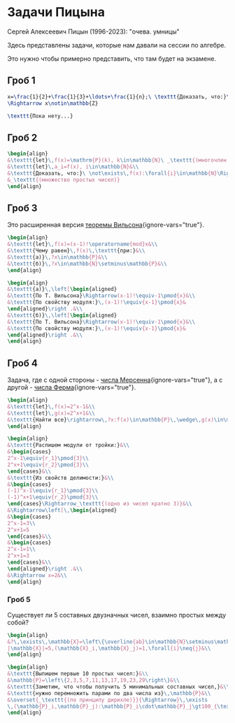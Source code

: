 # Задачи Пицына

<emphasis>Сергей Алексеевич Пицын (1996-2023): "очева. умницы"</emphasis>

<tip>
Здесь представлены задачи, которые нам давали на сессии по алгебре.

Это нужно чтобы примерно представить, что там будет на экзамене.
</tip>

## Гроб 1

<procedure title="Условие задачи">

```tex
x=\frac{1}{2}+\frac{1}{3}+\ldots+\frac{1}{n};\ \texttt{Доказать, что:}\ \forall{n}\in\mathbb{N}
\Rightarrow x\notin\mathbb{Z}
```

</procedure>

<procedure title="Решение" collapsible="true">

```tex
\texttt{Пока нету...}
```

</procedure>

## Гроб 2

<procedure title="Условие задачи">

```tex
\begin{align}
&\texttt{let}\,f(x)=\mathrm{P}(k), k\in\mathbb{N}\ _\texttt{(многочлен со степенью k)}&\\
&\texttt{let}\,a_i=f(x), i\in\mathbb{N}&\\
&\texttt{Доказать, что:}\ \not\exists\,f(x):\forall{i}\in\mathbb{N}\Rightarrow a_i\in\mathbb{P}\\
&_\texttt{(множество простых чисел)}
\end{align}
```

</procedure>

## Гроб 3

[wilson_theorem]: https://ru.wikipedia.org/wiki/%D0%A2%D0%B5%D0%BE%D1%80%D0%B5%D0%BC%D0%B0_%D0%92%D0%B8%D0%BB%D1%8C%D1%81%D0%BE%D0%BD%D0%B0

Это расширенная версия [теоремы Вильсона][wilson_theorem]{ignore-vars="true"}.

<procedure title="Условие задачи">

```tex
\begin{align}
&\texttt{let}\,f(x)=(x-1)!\operatorname{mod}x&\\
&\texttt{Чему равен}\,f(x)\,\texttt{при:}&\\
&\texttt{a)}\,?x\in\mathbb{P}&\\
&\texttt{б)}\,?x\in\mathbb{N}\setminus\mathbb{P}&\\
\end{align}
```

</procedure>

<procedure title="Решение" collapsible="true">

```tex
\begin{align}
&\texttt{a)}\,\left[\begin{aligned}
&\texttt{По Т. Вильсона}\Rightarrow(x-1)!\equiv-1\pmod{x}&\\
&\texttt{По свойству модуля:}\,(x-1)!\equiv{x-1}\pmod{x}&
\end{aligned}\right .&\\
&\texttt{б)}\,\left[\begin{aligned}
&\texttt{По Т. Вильсона}\Rightarrow(x-1)!\equiv-1\pmod{x}&\\
&\texttt{По свойству модуля:}\,(x-1)!\equiv{x-1}\pmod{x}&
\end{aligned}\right .&\\
\end{align}
```

</procedure>

## Гроб 4

[mersenne_prime]: https://ru.wikipedia.org/wiki/%D0%A7%D0%B8%D1%81%D0%BB%D0%BE_%D0%9C%D0%B5%D1%80%D1%81%D0%B5%D0%BD%D0%BD%D0%B0
[fermat_prime]: https://ru.wikipedia.org/wiki/%D0%A7%D0%B8%D1%81%D0%BB%D0%BE_%D0%A4%D0%B5%D1%80%D0%BC%D0%B0

Задача, где с одной стороны - [числа Мерсенна][mersenne_prime]{ignore-vars="true"},
а с другой - [числа Ферма][fermat_prime]{ignore-vars="true"}.

<procedure title="Условие задачи">

```tex
\begin{align}
&\texttt{let}\,f(x)=2^x-1&\\
&\texttt{let}\,g(x)=2^x+1&\\
&\texttt{Найти все}\rightarrow\,?x:f(x)\in\mathbb{P}\,\wedge\,g(x)\in\mathbb{P}
\end{align}
```

</procedure>

<procedure title="Решение" collapsible="true">

```tex
\begin{align}
&\texttt{Распишем модули от тройки:}&\\
&\begin{cases}
2^x-1\equiv{r_1}\pmod{3}\\
2^x+1\equiv{r_2}\pmod{3}\\
\end{cases}&\\
&\texttt{Из свойств делимости:}&\\
&\begin{cases}
(-1)^x-1\equiv{r_1}\pmod{3}\\
(-1)^x+1\equiv{r_2}\pmod{3}\\
\end{cases}\Rightarrow_\texttt{(одно из чисел кратно 3)}&\\
&\Rightarrow\left[\,\begin{aligned}
&\begin{cases}
2^x-1=3\\
2^x+1=5
\end{cases}&\\
&\begin{cases}
2^x-1=1\\
2^x+1=3
\end{cases}&\\
\end{aligned}\right .&\\
&\Rightarrow x=2&\\
\end{align}
```

</procedure>

### Гроб 5

Существует ли 5 составных двузначных чисел, взаимно простых между собой?

<procedure title="Условие задачи">

```tex
\begin{align}
&?\,\exists\,\mathbb{X}=\left\{\overline{ab}\in\mathbb{N}\setminus\mathbb{P}\right\}:
|\mathbb{X}|=5,(\mathbb{X}_i,\mathbb{X}_j)=1,\forall{i}\neq{j}&\\
\end{align}
```

</procedure>

<procedure title="Решение" collapsible="true">

```tex
\begin{align}
&\texttt{Выпишем первые 10 простых чисел:}&\\
&\mathbb{P}=\left\{2,3,5,7,11,13,17,19,23,29\right\}&\\
&\texttt{Заметим, что чтобы получить 5 минимальных составных чисел,}&\\
&\texttt{нужно перемножить парами по два числа из}\,\mathbb{P}&\\
&\overset{_\texttt{(по принципу дирихле)}}{\Rightarrow}\,\exists
\,(\mathbb{P}_i,\mathbb{P}_j):\mathbb{P}_i\cdot\mathbb{P}_j\gt100_{\texttt{(противоречие)}}&\\
\end{align}
```

</procedure>